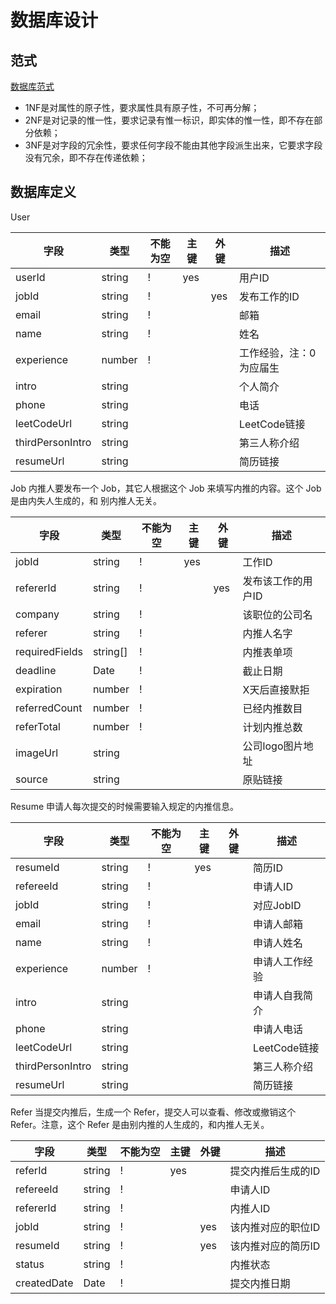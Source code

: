 # 数据库设计

## 范式
[数据库范式](https://segmentfault.com/a/1190000013695030)

* 1NF是对属性的原子性，要求属性具有原子性，不可再分解；
* 2NF是对记录的惟一性，要求记录有惟一标识，即实体的惟一性，即不存在部分依赖；
* 3NF是对字段的冗余性，要求任何字段不能由其他字段派生出来，它要求字段没有冗余，即不存在传递依赖；

## 数据库定义

User

| 字段             | 类型   | 不能为空 | 主键 | 外键 | 描述                    |
|------------------|--------|----------|------|------|-------------------------|
| userId           | string | !      | yes  |      | 用户ID                  |
| jobId            | string | !      |      | yes  | 发布工作的ID            |
| email            | string | !      |      |      | 邮箱                    |
| name             | string | !      |      |      | 姓名                    |
| experience       | number | !      |      |      | 工作经验，注：0为应届生 |
| intro            | string |          |      |      | 个人简介                |
| phone            | string |          |      |      | 电话                    |
| leetCodeUrl      | string |          |      |      | LeetCode链接            |
| thirdPersonIntro | string |          |      |      | 第三人称介绍            |
| resumeUrl        | string |          |      |      | 简历链接                |

Job
内推人要发布一个 Job，其它人根据这个 Job 来填写内推的内容。这个 Job 是由内失人生成的，和
别内推人无关。

| 字段           | 类型     | 不能为空 | 主键 | 外键 | 描述               |
|----------------|----------|----------|------|------|--------------------|
| jobId          | string   | !        | yes  |      | 工作ID             |
| refererId         | string   | !        |      | yes  | 发布该工作的用户ID |
| company        | string   | !        |      |      | 该职位的公司名     |
| referer        | string   | !        |      |      | 内推人名字         |
| requiredFields | string[] | !        |      |      | 内推表单项         |
| deadline       | Date     | !        |      |      | 截止日期           |
| expiration     | number   | !        |      |      | X天后直接默拒      |
| referredCount  | number   | !        |      |      | 已经内推数目       |
| referTotal     | number   | !        |      |      | 计划内推总数       |
| imageUrl       | string   |          |      |      | 公司logo图片地址   |
| source         | string   |          |      |      | 原贴链接           |

Resume
申请人每次提交的时候需要输入规定的内推信息。

| 字段             | 类型   | 不能为空 | 主键 | 外键 | 描述           |
|------------------|--------|----------|------|------|----------------|
| resumeId         | string | !        | yes  |      | 简历ID         |
| refereeId           | string | !        |      |      | 申请人ID       |
| jobId            | string | !        |      |      | 对应JobID      |
| email            | string | !        |      |      | 申请人邮箱     |
| name             | string | !        |      |      | 申请人姓名     |
| experience       | number | !        |      |      | 申请人工作经验 |
| intro            | string |          |      |      | 申请人自我简介 |
| phone            | string |          |      |      | 申请人电话     |
| leetCodeUrl      | string |          |      |      | LeetCode链接   |
| thirdPersonIntro | string |          |      |      | 第三人称介绍   |
| resumeUrl        | string |          |      |      | 简历链接       |

Refer
当提交内推后，生成一个 Refer，提交人可以查看、修改或撤销这个 Refer。注意，这个 Refer 
是由别内推的人生成的，和内推人无关。

| 字段        | 类型   | 不能为空 | 主键 | 外键 | 描述               |
|-------------|--------|----------|------|------|--------------------|
| referId     | string | !        | yes  |      | 提交内推后生成的ID |
| refereeId           | string | !        |      |      | 申请人ID       |
| refererId           | string | !        |      |      | 内推人ID       |
| jobId       | string | !        |      | yes  | 该内推对应的职位ID |
| resumeId       | string | !        |      | yes  | 该内推对应的简历ID |
| status      | string | !        |      |      | 内推状态           |
| createdDate | Date   | !        |      |      | 提交内推日期       |

